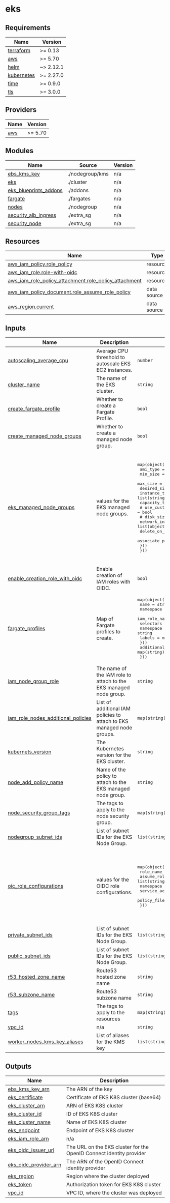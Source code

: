 # eks

<!-- BEGIN_TF_DOCS -->
## Requirements

| Name | Version |
|------|---------|
| <a name="requirement_terraform"></a> [terraform](#requirement\_terraform) | >= 0.13 |
| <a name="requirement_aws"></a> [aws](#requirement\_aws) | >= 5.70 |
| <a name="requirement_helm"></a> [helm](#requirement\_helm) | ~> 2.12.1 |
| <a name="requirement_kubernetes"></a> [kubernetes](#requirement\_kubernetes) | >= 2.27.0 |
| <a name="requirement_time"></a> [time](#requirement\_time) | >= 0.9.0 |
| <a name="requirement_tls"></a> [tls](#requirement\_tls) | >= 3.0.0 |

## Providers

| Name | Version |
|------|---------|
| <a name="provider_aws"></a> [aws](#provider\_aws) | >= 5.70 |

## Modules

| Name | Source | Version |
|------|--------|---------|
| <a name="module_ebs_kms_key"></a> [ebs\_kms\_key](#module\_ebs\_kms\_key) | ./nodegroup/kms | n/a |
| <a name="module_eks"></a> [eks](#module\_eks) | ./cluster | n/a |
| <a name="module_eks_blueprints_addons"></a> [eks\_blueprints\_addons](#module\_eks\_blueprints\_addons) | ./addons | n/a |
| <a name="module_fargate"></a> [fargate](#module\_fargate) | ./fargates | n/a |
| <a name="module_nodes"></a> [nodes](#module\_nodes) | ./nodegroup | n/a |
| <a name="module_security_alb_ingress"></a> [security\_alb\_ingress](#module\_security\_alb\_ingress) | ./extra_sg | n/a |
| <a name="module_security_node"></a> [security\_node](#module\_security\_node) | ./extra_sg | n/a |

## Resources

| Name | Type |
|------|------|
| [aws_iam_policy.role_policy](https://registry.terraform.io/providers/hashicorp/aws/latest/docs/resources/iam_policy) | resource |
| [aws_iam_role.role-with-oidc](https://registry.terraform.io/providers/hashicorp/aws/latest/docs/resources/iam_role) | resource |
| [aws_iam_role_policy_attachment.role_policy_attachment](https://registry.terraform.io/providers/hashicorp/aws/latest/docs/resources/iam_role_policy_attachment) | resource |
| [aws_iam_policy_document.role_assume_role_policy](https://registry.terraform.io/providers/hashicorp/aws/latest/docs/data-sources/iam_policy_document) | data source |
| [aws_region.current](https://registry.terraform.io/providers/hashicorp/aws/latest/docs/data-sources/region) | data source |

## Inputs

| Name | Description | Type | Default | Required |
|------|-------------|------|---------|:--------:|
| <a name="input_autoscaling_average_cpu"></a> [autoscaling\_average\_cpu](#input\_autoscaling\_average\_cpu) | Average CPU threshold to autoscale EKS EC2 instances. | `number` | `0` | no |
| <a name="input_cluster_name"></a> [cluster\_name](#input\_cluster\_name) | The name of the EKS cluster. | `string` | `"value"` | no |
| <a name="input_create_fargate_profile"></a> [create\_fargate\_profile](#input\_create\_fargate\_profile) | Whether to create a Fargate Profile. | `bool` | `false` | no |
| <a name="input_create_managed_node_groups"></a> [create\_managed\_node\_groups](#input\_create\_managed\_node\_groups) | Whether to create a managed node group. | `bool` | `false` | no |
| <a name="input_eks_managed_node_groups"></a> [eks\_managed\_node\_groups](#input\_eks\_managed\_node\_groups) | values for the EKS managed node groups. | <pre>map(object({<br>    ami_type       = string<br>    min_size       = number<br>    max_size       = number<br>    desired_size   = number<br>    instance_types = list(string)<br>    capacity_type  = string<br>    # use_custom_launch_template = bool<br>    # disk_size                  = number<br>    network_interfaces = list(object({<br>      delete_on_termination       = bool<br>      associate_public_ip_address = bool<br>    }))<br>  }))</pre> | <pre>{<br>  "name": {<br>    "ami_type": "value",<br>    "capacity_type": "value",<br>    "desired_size": 0,<br>    "instance_types": [<br>      "value"<br>    ],<br>    "max_size": 0,<br>    "min_size": 0,<br>    "network_interfaces": [<br>      {<br>        "associate_public_ip_address": false,<br>        "delete_on_termination": false<br>      }<br>    ]<br>  }<br>}</pre> | no |
| <a name="input_enable_creation_role_with_oidc"></a> [enable\_creation\_role\_with\_oidc](#input\_enable\_creation\_role\_with\_oidc) | Enable creation of IAM roles with OIDC. | `bool` | `false` | no |
| <a name="input_fargate_profiles"></a> [fargate\_profiles](#input\_fargate\_profiles) | Map of Fargate profiles to create. | <pre>map(object({<br>    name          = string<br>    namespace     = string<br>    iam_role_name = string<br>    selectors = list(object({<br>      namespace = string<br>      labels    = map(string)<br>    }))<br>    additional_policies = map(string)<br>  }))</pre> | `{}` | no |
| <a name="input_iam_node_group_role"></a> [iam\_node\_group\_role](#input\_iam\_node\_group\_role) | The name of the IAM role to attach to the EKS managed node group. | `string` | `"value"` | no |
| <a name="input_iam_role_nodes_additional_policies"></a> [iam\_role\_nodes\_additional\_policies](#input\_iam\_role\_nodes\_additional\_policies) | List of additional IAM policies to attach to EKS managed node groups. | `map(string)` | `{}` | no |
| <a name="input_kubernets_version"></a> [kubernets\_version](#input\_kubernets\_version) | The Kubernetes version for the EKS cluster. | `string` | `""` | no |
| <a name="input_node_add_policy_name"></a> [node\_add\_policy\_name](#input\_node\_add\_policy\_name) | Name of the policy to attach to the EKS managed node group. | `string` | `"value"` | no |
| <a name="input_node_security_group_tags"></a> [node\_security\_group\_tags](#input\_node\_security\_group\_tags) | The tags to apply to the node security group. | `map(string)` | `{}` | no |
| <a name="input_nodegroup_subnet_ids"></a> [nodegroup\_subnet\_ids](#input\_nodegroup\_subnet\_ids) | List of subnet IDs for the EKS Node Group. | `list(string)` | `[]` | no |
| <a name="input_oic_role_configurations"></a> [oic\_role\_configurations](#input\_oic\_role\_configurations) | values for the OIDC role configurations. | <pre>map(object({<br>    role_name           = string<br>    assume_role_actions = list(string)<br>    namespace           = string<br>    service_account     = string<br>    policy_file         = string<br>  }))</pre> | <pre>{<br>  "name": {<br>    "assume_role_actions": [<br>      "value"<br>    ],<br>    "namespace": "value",<br>    "policy_file": "value",<br>    "role_name": "value",<br>    "service_account": "value"<br>  }<br>}</pre> | no |
| <a name="input_private_subnet_ids"></a> [private\_subnet\_ids](#input\_private\_subnet\_ids) | List of subnet IDs for the EKS Node Group. | `list(string)` | `[]` | no |
| <a name="input_public_subnet_ids"></a> [public\_subnet\_ids](#input\_public\_subnet\_ids) | List of subnet IDs for the EKS Node Group. | `list(string)` | `[]` | no |
| <a name="input_r53_hosted_zone_name"></a> [r53\_hosted\_zone\_name](#input\_r53\_hosted\_zone\_name) | Route53 hosted zone name | `string` | `""` | no |
| <a name="input_r53_subzone_name"></a> [r53\_subzone\_name](#input\_r53\_subzone\_name) | Route53 subzone name | `string` | `""` | no |
| <a name="input_tags"></a> [tags](#input\_tags) | The tags to apply to the resources | `map(string)` | `{}` | no |
| <a name="input_vpc_id"></a> [vpc\_id](#input\_vpc\_id) | n/a | `string` | `"value"` | no |
| <a name="input_worker_nodes_kms_key_aliases"></a> [worker\_nodes\_kms\_key\_aliases](#input\_worker\_nodes\_kms\_key\_aliases) | List of aliases for the KMS key | `list(string)` | `[]` | no |

## Outputs

| Name | Description |
|------|-------------|
| <a name="output_ebs_kms_key_arn"></a> [ebs\_kms\_key\_arn](#output\_ebs\_kms\_key\_arn) | The ARN of the key |
| <a name="output_eks_certificate"></a> [eks\_certificate](#output\_eks\_certificate) | Certificate of EKS K8S cluster (base64) |
| <a name="output_eks_cluster_arn"></a> [eks\_cluster\_arn](#output\_eks\_cluster\_arn) | ARN of EKS K8S cluster |
| <a name="output_eks_cluster_id"></a> [eks\_cluster\_id](#output\_eks\_cluster\_id) | ID of EKS K8S cluster |
| <a name="output_eks_cluster_name"></a> [eks\_cluster\_name](#output\_eks\_cluster\_name) | Name of EKS K8S cluster |
| <a name="output_eks_endpoint"></a> [eks\_endpoint](#output\_eks\_endpoint) | Endpoint of EKS K8S cluster |
| <a name="output_eks_iam_role_arn"></a> [eks\_iam\_role\_arn](#output\_eks\_iam\_role\_arn) | n/a |
| <a name="output_eks_oidc_issuer_url"></a> [eks\_oidc\_issuer\_url](#output\_eks\_oidc\_issuer\_url) | The URL on the EKS cluster for the OpenID Connect identity provider |
| <a name="output_eks_oidc_provider_arn"></a> [eks\_oidc\_provider\_arn](#output\_eks\_oidc\_provider\_arn) | The ARN of the OpenID Connect identity provider |
| <a name="output_eks_region"></a> [eks\_region](#output\_eks\_region) | Region where the cluster deployed |
| <a name="output_eks_token"></a> [eks\_token](#output\_eks\_token) | Authorization token for EKS K8S cluster |
| <a name="output_vpc_id"></a> [vpc\_id](#output\_vpc\_id) | VPC ID, where the cluster was deployed |
<!-- END_TF_DOCS -->

